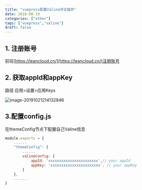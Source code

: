```yaml
---
title: "vuepress配置Valine评论插件"
date: 2018-08-19
categories: ["other"]
tags: ["vuepress","valine"]
draft: false 
---
```

## 1. 注册账号

前往[https://leancloud.cn/](https://leancloud.cn/)注册账号

## 2. 获取appId和appKey

路径 应用>设置>应用Keys

![image-20191021214132846](https://typora-1258677967.cos.ap-chengdu.myqcloud.com/image-20191021214132846.png)

## 3.配置config.js

在themeConfig节点下配置自己Valine信息

```js
module.exports = {
    ......
    "themeConfig": {
        ......
        valineConfig: {
            appId: 'xxxxxxxxxxxxxxxxxxxxxxx',// your appId
            appKey: 'xxxxxxxxxxxxxxxxxxxxxxx', // your appKey
        }
    },
    ......
}
```

